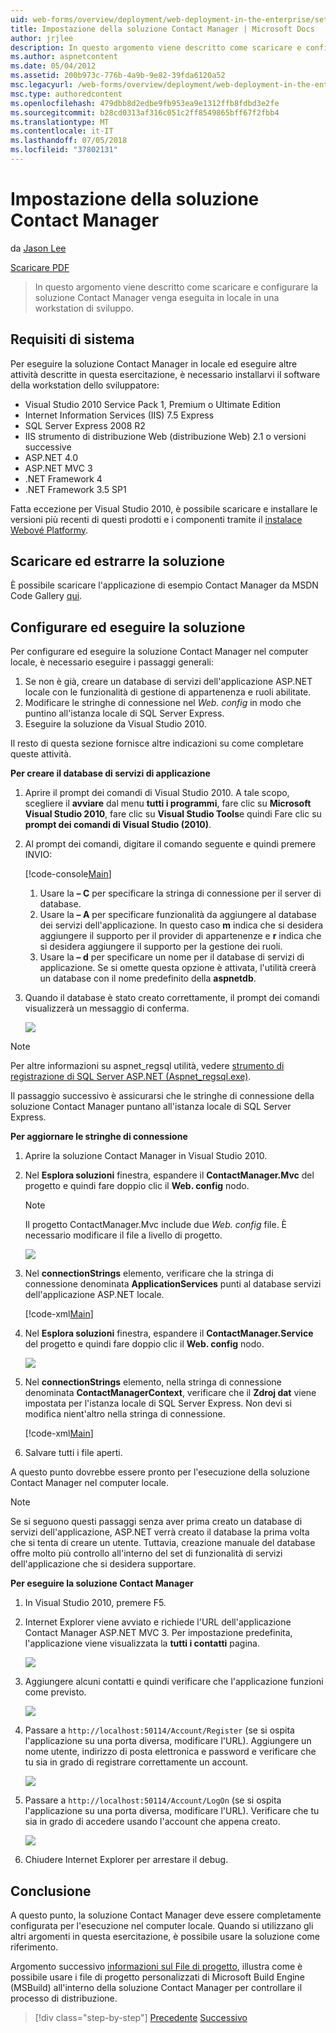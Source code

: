 ```yaml
---
uid: web-forms/overview/deployment/web-deployment-in-the-enterprise/setting-up-the-contact-manager-solution
title: Impostazione della soluzione Contact Manager | Microsoft Docs
author: jrjlee
description: In questo argomento viene descritto come scaricare e configurare la soluzione Contact Manager venga eseguita in locale in una workstation di sviluppo.
ms.author: aspnetcontent
ms.date: 05/04/2012
ms.assetid: 200b973c-776b-4a9b-9e82-39fda6120a52
msc.legacyurl: /web-forms/overview/deployment/web-deployment-in-the-enterprise/setting-up-the-contact-manager-solution
msc.type: authoredcontent
ms.openlocfilehash: 479dbb8d2edbe9fb953ea9e1312ffb8fdbd3e2fe
ms.sourcegitcommit: b28cd0313af316c051c2ff8549865bff67f2fbb4
ms.translationtype: MT
ms.contentlocale: it-IT
ms.lasthandoff: 07/05/2018
ms.locfileid: "37802131"
---
```

<a name="setting-up-the-contact-manager-solution"></a>Impostazione della soluzione Contact Manager
====================
da [Jason Lee](https://github.com/jrjlee)

[Scaricare PDF](https://msdnshared.blob.core.windows.net/media/MSDNBlogsFS/prod.evol.blogs.msdn.com/CommunityServer.Blogs.Components.WeblogFiles/00/00/00/63/56/8130.DeployingWebAppsInEnterpriseScenarios.pdf)

> In questo argomento viene descritto come scaricare e configurare la soluzione Contact Manager venga eseguita in locale in una workstation di sviluppo.


## <a name="system-requirements"></a>Requisiti di sistema

Per eseguire la soluzione Contact Manager in locale ed eseguire altre attività descritte in questa esercitazione, è necessario installarvi il software della workstation dello sviluppatore:

- Visual Studio 2010 Service Pack 1, Premium o Ultimate Edition
- Internet Information Services (IIS) 7.5 Express
- SQL Server Express 2008 R2
- IIS strumento di distribuzione Web (distribuzione Web) 2.1 o versioni successive
- ASP.NET 4.0
- ASP.NET MVC 3
- .NET Framework 4
- .NET Framework 3.5 SP1

Fatta eccezione per Visual Studio 2010, è possibile scaricare e installare le versioni più recenti di questi prodotti e i componenti tramite il [instalace Webové Platformy](https://go.microsoft.com/?linkid=9805118).

## <a name="download-and-extract-the-solution"></a>Scaricare ed estrarre la soluzione

È possibile scaricare l'applicazione di esempio Contact Manager da MSDN Code Gallery [qui](https://code.msdn.microsoft.com/Deploying-Web-Applications-9d9093c0).

## <a name="configure-and-run-the-solution"></a>Configurare ed eseguire la soluzione

Per configurare ed eseguire la soluzione Contact Manager nel computer locale, è necessario eseguire i passaggi generali:

1. Se non è già, creare un database di servizi dell'applicazione ASP.NET locale con le funzionalità di gestione di appartenenza e ruoli abilitate.
2. Modificare le stringhe di connessione nel *Web. config* in modo che puntino all'istanza locale di SQL Server Express.
3. Eseguire la soluzione da Visual Studio 2010.

Il resto di questa sezione fornisce altre indicazioni su come completare queste attività.

**Per creare il database di servizi di applicazione**

1. Aprire il prompt dei comandi di Visual Studio 2010. A tale scopo, scegliere il **avviare** dal menu **tutti i programmi**, fare clic su **Microsoft Visual Studio 2010**, fare clic su **Visual Studio Tools**e quindi Fare clic su **prompt dei comandi di Visual Studio (2010)**.
2. Al prompt dei comandi, digitare il comando seguente e quindi premere INVIO:

    [!code-console[Main](setting-up-the-contact-manager-solution/samples/sample1.cmd)]

    1. Usare la **– C** per specificare la stringa di connessione per il server di database.
    2. Usare la **– A** per specificare funzionalità da aggiungere al database dei servizi dell'applicazione. In questo caso **m** indica che si desidera aggiungere il supporto per il provider di appartenenze e **r** indica che si desidera aggiungere il supporto per la gestione dei ruoli.
    3. Usare la **– d** per specificare un nome per il database di servizi di applicazione. Se si omette questa opzione è attivata, l'utilità creerà un database con il nome predefinito della **aspnetdb**.
3. Quando il database è stato creato correttamente, il prompt dei comandi visualizzerà un messaggio di conferma.

    ![](setting-up-the-contact-manager-solution/_static/image1.png)

> [!NOTE]
> Per altre informazioni su aspnet\_regsql utilità, vedere [strumento di registrazione di SQL Server ASP.NET (Aspnet\_regsql.exe)](https://msdn.microsoft.com/library/ms229862(v=vs.100).aspx).


Il passaggio successivo è assicurarsi che le stringhe di connessione della soluzione Contact Manager puntano all'istanza locale di SQL Server Express.

**Per aggiornare le stringhe di connessione**

1. Aprire la soluzione Contact Manager in Visual Studio 2010.
2. Nel **Esplora soluzioni** finestra, espandere il **ContactManager.Mvc** del progetto e quindi fare doppio clic il **Web. config** nodo.

    > [!NOTE]
    > Il progetto ContactManager.Mvc include due *Web. config* file. È necessario modificare il file a livello di progetto.

    ![](setting-up-the-contact-manager-solution/_static/image2.png)
3. Nel **connectionStrings** elemento, verificare che la stringa di connessione denominata **ApplicationServices** punti al database servizi dell'applicazione ASP.NET locale.

    [!code-xml[Main](setting-up-the-contact-manager-solution/samples/sample2.xml)]
4. Nel **Esplora soluzioni** finestra, espandere il **ContactManager.Service** del progetto e quindi fare doppio clic il **Web. config** nodo.

    ![](setting-up-the-contact-manager-solution/_static/image3.png)
5. Nel **connectionStrings** elemento, nella stringa di connessione denominata **ContactManagerContext**, verificare che il **Zdroj dat** viene impostata per l'istanza locale di SQL Server Express. Non devi si modifica nient'altro nella stringa di connessione.

    [!code-xml[Main](setting-up-the-contact-manager-solution/samples/sample3.xml)]
6. Salvare tutti i file aperti.

A questo punto dovrebbe essere pronto per l'esecuzione della soluzione Contact Manager nel computer locale.

> [!NOTE]
> Se si seguono questi passaggi senza aver prima creato un database di servizi dell'applicazione, ASP.NET verrà creato il database la prima volta che si tenta di creare un utente. Tuttavia, creazione manuale del database offre molto più controllo all'interno del set di funzionalità di servizi dell'applicazione che si desidera supportare.


**Per eseguire la soluzione Contact Manager**

1. In Visual Studio 2010, premere F5.
2. Internet Explorer viene avviato e richiede l'URL dell'applicazione Contact Manager ASP.NET MVC 3. Per impostazione predefinita, l'applicazione viene visualizzata la **tutti i contatti** pagina.

    ![](setting-up-the-contact-manager-solution/_static/image4.png)
3. Aggiungere alcuni contatti e quindi verificare che l'applicazione funzioni come previsto.

    ![](setting-up-the-contact-manager-solution/_static/image5.png)
4. Passare a `http://localhost:50114/Account/Register` (se si ospita l'applicazione su una porta diversa, modificare l'URL). Aggiungere un nome utente, indirizzo di posta elettronica e password e verificare che tu sia in grado di registrare correttamente un account.

    ![](setting-up-the-contact-manager-solution/_static/image6.png)
5. Passare a `http://localhost:50114/Account/LogOn` (se si ospita l'applicazione su una porta diversa, modificare l'URL). Verificare che tu sia in grado di accedere usando l'account che appena creato.

    ![](setting-up-the-contact-manager-solution/_static/image7.png)
6. Chiudere Internet Explorer per arrestare il debug.

## <a name="conclusion"></a>Conclusione

A questo punto, la soluzione Contact Manager deve essere completamente configurata per l'esecuzione nel computer locale. Quando si utilizzano gli altri argomenti in questa esercitazione, è possibile usare la soluzione come riferimento.

Argomento successivo [informazioni sul File di progetto](understanding-the-project-file.md), illustra come è possibile usare i file di progetto personalizzati di Microsoft Build Engine (MSBuild) all'interno della soluzione Contact Manager per controllare il processo di distribuzione.

> [!div class="step-by-step"]
> [Precedente](the-contact-manager-solution.md)
> [Successivo](understanding-the-project-file.md)

